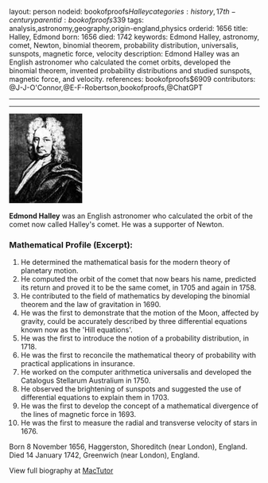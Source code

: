 layout: person
nodeid: bookofproofs$Halley
categories: history,17th-century
parentid: bookofproofs$339
tags: analysis,astronomy,geography,origin-england,physics
orderid: 1656
title: Halley, Edmond
born: 1656
died: 1742
keywords: Edmond Halley, astronomy, comet, Newton, binomial theorem, probability distribution, universalis, sunspots, magnetic force, velocity
description: Edmond Halley was an English astronomer who calculated the comet orbits, developed the binomial theorem, invented probability distributions and studied sunspots, magnetic force, and velocity.
references: bookofproofs$6909
contributors: @J-J-O'Connor,@E-F-Robertson,bookofproofs,@ChatGPT

---



---

![Halley.jpg](https://github.com/bookofproofs/bookofproofs.github.io/blob/main/_sources/_assets/images/portraits/Halley.jpg?raw=true)

**Edmond Halley** was an English astronomer who calculated the orbit of the comet now called Halley's comet. He was a supporter of Newton.

### Mathematical Profile (Excerpt):
1. He determined the mathematical basis for the modern theory of planetary motion.
2. He computed the orbit of the comet that now bears his name, predicted its return and proved it to be the same comet, in 1705 and again in 1758.
3. He contributed to the field of mathematics by developing the binomial theorem and the law of gravitation in 1690.
4. He was the first to demonstrate that the motion of the Moon, affected by gravity, could be accurately described by three differential equations known now as the 'Hill equations'.
5. He was the first to introduce the notion of a probability distribution, in 1718.
6. He was the first to reconcile the mathematical theory of probability with practical applications in insurance.
7. He worked on the computer arithmetica universalis and developed the Catalogus Stellarum Australium in 1750.
8. He observed the brightening of sunspots and suggested the use of differential equations to explain them in 1703.
9. He was the first to develop the concept of a mathematical divergence of the lines of magnetic force in 1693.
10. He was the first to measure the radial and transverse velocity of stars in 1676.

Born 8 November 1656, Haggerston, Shoreditch (near London), England. Died 14 January 1742, Greenwich (near London), England.

View full biography at [MacTutor](https://mathshistory.st-andrews.ac.uk/Biographies/Halley/)
